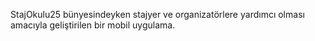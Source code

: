 StajOkulu25 bünyesindeyken stajyer ve organizatörlere yardımcı olması amacıyla geliştirilen bir mobil uygulama.
